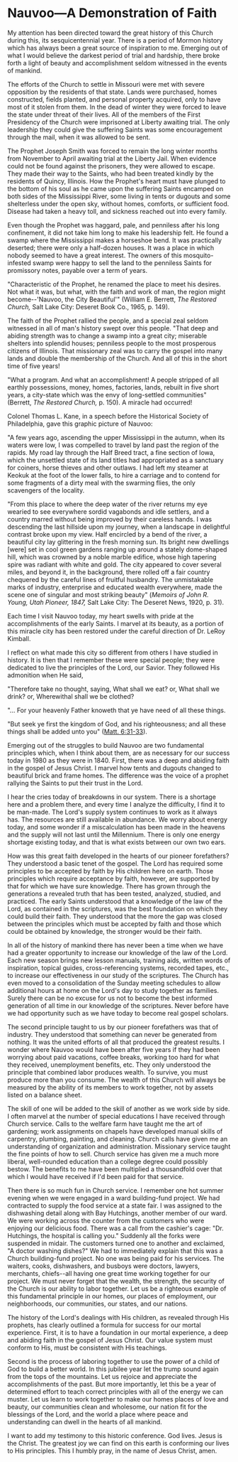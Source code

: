 # Nauvoo—A Demonstration of Faith

My attention has been directed toward the great history of this Church during
this, its sesquicentennial year. There is a period of Mormon history which has
always been a great source of inspiration to me. Emerging out of what I would
believe the darkest period of trial and hardship, there broke forth a light of
beauty and accomplishment seldom witnessed in the events of mankind.

The efforts of the Church to settle in Missouri were met with severe
opposition by the residents of that state. Lands were purchased, homes
constructed, fields planted, and personal property acquired, only to have most
of it stolen from them. In the dead of winter they were forced to leave the
state under threat of their lives. All of the members of the First Presidency
of the Church were imprisoned at Liberty awaiting trial. The only leadership
they could give the suffering Saints was some encouragement through the mail,
when it was allowed to be sent.

The Prophet Joseph Smith was forced to remain the long winter months from
November to April awaiting trial at the Liberty Jail. When evidence could not
be found against the prisoners, they were allowed to escape. They made their
way to the Saints, who had been treated kindly by the residents of Quincy,
Illinois. How the Prophet's heart must have plunged to the bottom of his soul
as he came upon the suffering Saints encamped on both sides of the Mississippi
River, some living in tents or dugouts and some shelterless under the open
sky, without homes, comforts, or sufficient food. Disease had taken a heavy
toll, and sickness reached out into every family.

Even though the Prophet was haggard, pale, and penniless after his long
confinement, it did not take him long to make his leadership felt. He found a
swamp where the Mississippi makes a horseshoe bend. It was practically
deserted; there were only a half-dozen houses. It was a place in which nobody
seemed to have a great interest. The owners of this mosquito-infested swamp
were happy to sell the land to the penniless Saints for promissory notes,
payable over a term of years.

"Characteristic of the Prophet, he renamed the place to meet his desires. Not
what it was, but what, with the faith and work of man, the region might
become--'Nauvoo, the City Beautiful'" (William E. Berrett, _The Restored
Church,_ Salt Lake City: Deseret Book Co., 1965, p. 149).

The faith of the Prophet rallied the people, and a special zeal seldom
witnessed in all of man's history swept over this people. "That deep and
abiding strength was to change a swamp into a great city; miserable shelters
into splendid houses; penniless people to the most prosperous citizens of
Illinois. That missionary zeal was to carry the gospel into many lands and
double the membership of the Church. And all of this in the short time of five
years!

"What a program. And what an accomplishment! A people stripped of all earthly
possessions, money, homes, factories, lands, rebuilt in five short years, a
city-state which was the envy of long-settled communities" (Berrett, _The
Restored Church,_ p. 150). A miracle had occurred!

Colonel Thomas L. Kane, in a speech before the Historical Society of
Philadelphia, gave this graphic picture of Nauvoo:

"A few years ago, ascending the upper Mississippi in the autumn, when its
waters were low, I was compelled to travel by land past the region of the
rapids. My road lay through the Half Breed tract, a fine section of Iowa,
which the unsettled state of its land titles had appropriated as a sanctuary
for coiners, horse thieves and other outlaws. I had left my steamer at Keokuk
at the foot of the lower falls, to hire a carriage and to contend for some
fragments of a dirty meal with the swarming flies, the only scavengers of the
locality.

"From this place to where the deep water of the river returns my eye wearied
to see everywhere sordid vagabonds and idle settlers, and a country marred
without being improved by their careless hands. I was descending the last
hillside upon my journey, when a landscape in delightful contrast broke upon
my view. Half encircled by a bend of the river, a beautiful city lay
glittering in the fresh morning sun. Its bright new dwellings [were] set in
cool green gardens ranging up around a stately dome-shaped hill, which was
crowned by a noble marble edifice, whose high tapering spire was radiant with
white and gold. The city appeared to cover several miles, and beyond it, in
the background, there rolled off a fair country chequered by the careful lines
of fruitful husbandry. The unmistakable marks of industry, enterprise and
educated wealth everywhere, made the scene one of singular and most striking
beauty" (_Memoirs of John R. Young, Utah Pioneer, 1847,_ Salt Lake City: The
Deseret News, 1920, p. 31).

Each time I visit Nauvoo today, my heart swells with pride at the
accomplishments of the early Saints. I marvel at its beauty, as a portion of
this miracle city has been restored under the careful direction of Dr. LeRoy
Kimball.

I reflect on what made this city so different from others I have studied in
history. It is then that I remember these were special people; they were
dedicated to live the principles of the Lord, our Savior. They followed His
admonition when He said,

"Therefore take no thought, saying, What shall we eat? or, What shall we
drink? or, Wherewithal shall we be clothed?

"... For your heavenly Father knoweth that ye have need of all these things.

"But seek ye first the kingdom of God, and his righteousness; and all these
things shall be added unto you" ([Matt.
6:31-33](https://www.lds.org/scriptures/nt/matt/6.31-33?lang=eng#30)).

Emerging out of the struggles to build Nauvoo are two fundamental principles
which, when I think about them, are as necessary for our success today in 1980
as they were in 1840. First, there was a deep and abiding faith in the gospel
of Jesus Christ. I marvel how tents and dugouts changed to beautiful brick and
frame homes. The difference was the voice of a prophet rallying the Saints to
put their trust in the Lord.

I hear the cries today of breakdowns in our system. There is a shortage here
and a problem there, and every time I analyze the difficulty, I find it to be
man-made. The Lord's supply system continues to work as it always has. The
resources are still available in abundance. We worry about energy today, and
some wonder if a miscalculation has been made in the heavens and the supply
will not last until the Millennium. There is only one energy shortage existing
today, and that is what exists between our own two ears.

How was this great faith developed in the hearts of our pioneer forefathers?
They understood a basic tenet of the gospel. The Lord has required some
principles to be accepted by faith by His children here on earth. Those
principles which require acceptance by faith, however, are supported by that
for which we have sure knowledge. There has grown through the generations a
revealed truth that has been tested, analyzed, studied, and practiced. The
early Saints understood that a knowledge of the law of the Lord, as contained
in the scriptures, was the best foundation on which they could build their
faith. They understood that the more the gap was closed between the principles
which must be accepted by faith and those which could be obtained by
knowledge, the stronger would be their faith.

In all of the history of mankind there has never been a time when we have had
a greater opportunity to increase our knowledge of the law of the Lord. Each
new season brings new lesson manuals, training aids, written words of
inspiration, topical guides, cross-referencing systems, recorded tapes, etc.,
to increase our effectiveness in our study of the scriptures. The Church has
even moved to a consolidation of the Sunday meeting schedules to allow
additional hours at home on the Lord's day to study together as families.
Surely there can be no excuse for us not to become the best informed
generation of all time in our knowledge of the scriptures. Never before have
we had opportunity such as we have today to become real gospel scholars.

The second principle taught to us by our pioneer forefathers was that of
industry. They understood that something can never be generated from nothing.
It was the united efforts of all that produced the greatest results. I wonder
where Nauvoo would have been after five years if they had been worrying about
paid vacations, coffee breaks, working too hard for what they received,
unemployment benefits, etc. They only understood the principle that combined
labor produces wealth. To survive, you must produce more than you consume. The
wealth of this Church will always be measured by the ability of its members to
work together, not by assets listed on a balance sheet.

The skill of one will be added to the skill of another as we work side by
side. I often marvel at the number of special educations I have received
through Church service. Calls to the welfare farm have taught me the art of
gardening; work assignments on chapels have developed manual skills of
carpentry, plumbing, painting, and cleaning. Church calls have given me an
understanding of organization and administration. Missionary service taught
the fine points of how to sell. Church service has given me a much more
liberal, well-rounded education than a college degree could possibly bestow.
The benefits to me have been multiplied a thousandfold over that which I would
have received if I'd been paid for that service.

Then there is so much fun in Church service. I remember one hot summer evening
when we were engaged in a ward building-fund project. We had contracted to
supply the food service at a state fair. I was assigned to the dishwashing
detail along with Bay Hutchings, another member of our ward. We were working
across the counter from the customers who were enjoying our delicious food.
There was a call from the cashier's cage: "Dr. Hutchings, the hospital is
calling you." Suddenly all the forks were suspended in midair. The customers
turned one to another and exclaimed, "A doctor washing dishes?" We had to
immediately explain that this was a Church building-fund project. No one was
being paid for his services. The waiters, cooks, dishwashers, and busboys were
doctors, lawyers, merchants, chiefs--all having one great time working
together for our project. We must never forget that the wealth, the strength,
the security of the Church is our ability to labor together. Let us be a
righteous example of this fundamental principle in our homes, our places of
employment, our neighborhoods, our communities, our states, and our nations.

The history of the Lord's dealings with His children, as revealed through His
prophets, has clearly outlined a formula for success for our mortal
experience. First, it is to have a foundation in our mortal experience, a deep
and abiding faith in the gospel of Jesus Christ. Our value system must conform
to His, must be consistent with His teachings.

Second is the process of laboring together to use the power of a child of God
to build a better world. In this jubilee year let the trump sound again from
the tops of the mountains. Let us rejoice and appreciate the accomplishments
of the past. But more importantly, let this be a year of determined effort to
teach correct principles with all of the energy we can muster. Let us learn to
work together to make our homes places of love and beauty, our communities
clean and wholesome, our nation fit for the blessings of the Lord, and the
world a place where peace and understanding can dwell in the hearts of all
mankind.

I want to add my testimony to this historic conference. God lives. Jesus is
the Christ. The greatest joy we can find on this earth is conforming our lives
to His principles. This I humbly pray, in the name of Jesus Christ, amen.

